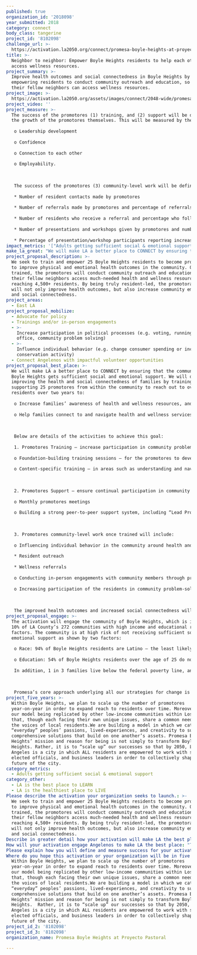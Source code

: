 ```yaml
---
published: true
organization_id: '2018098'
year_submitted: 2018
category: connect
body_class: tangerine
project_id: '8102098'
challenge_url: >-
  https://activation.la2050.org/connect/promesa-boyle-heights-at-proyecto-pastoral/
title: >-
  Neighbor to neighbor: Empower Boyle Heights residents to help each other
  access wellness resources.
project_summary: >-
  Improve health outcomes and social connectedness in Boyle Heights by
  empowering residents to conduct community outreach and education, so that
  their fellow neighbors can access wellness resources.
project_image: >-
  https://activation.la2050.org/assets/images/connect/2048-wide/promesa-boyle-heights-at-proyecto-pastoral.jpg
project_video: ''
project_measure: >-
  The success of the promotores (1) training, and (2) support will be defined by
  the growth of the promotores themselves. This will be measured by their:
   
   o Leadership development
   
   o Confidence
   
   o Connection to each other
   
   o Employability.
   
   
   
   The success of the promotores (3) community-level work will be defined by the increase in families’ awareness of health and wellness resources, and families’ increased connectedness to those resources. This will be measured by the following indicators:
   
   * Number of resident contacts made by promotores
   
   * Number of referrals made by promotores and percentage of referrals completed
   
   * Number of residents who receive a referral and percentage who follow through on the referral and connect to health services
   
   * Number of presentations and workshops given by promotores and number of residents attending 
   
   * Percentage of presentation/workshop participants reporting increased knowledge.
impact_metrics: '["Adults getting sufficient social & emotional support"]'
make_la_great: "We will make LA a better place to CONNECT by ensuring that the community of Boyle Heights gets sufficient social and emotional support. We will do this by improving the health and social connectedness of families by training and supporting 25 promotores from within the community to reach out to over 4,500 residents over two years to:\r\n \r\n o Increase families’ awareness of health and wellness resources, and\r\n \r\n o Help families connect to and navigate health and wellness services. \r\n \r\n \r\n \r\n Below are details of the activities to achieve this goal:\r\n \r\n 1. Promotores Training — increase participation in community problem-solving by training promotores in the community. Trainings will include:\r\n \r\n o Foundation-building training sessions — for the promotores to developing skills in areas such as listening, connecting with others, and public speaking. We will conduct four sessions up to three hours each. \r\n \r\n o Content-specific training — in areas such as understanding and navigating wellness resources, trauma needs/issues, community wellness needs, and impact and coping tools for community and individual stress. \r\n \r\n \r\n \r\n 2. Promotores Support — ensure continual participation in community problem-solving by offering ongoing support to promotores. Promesa Boyle Heights will offer in-person engagements to support and coordinate promotores as they begin their work in the community through:\r\n \r\n o Monthly promotores meetings \r\n \r\n o Building a strong peer-to-peer support system, including “Lead Promotores”. \r\n \r\n \r\n \r\n 3. Promotores community-level work once trained will include: \r\n \r\n o Influencing individual behavior in the community around health and social connectedness through:\r\n \r\n * Resident outreach\r\n \r\n * Wellness referrals \r\n \r\n o Conducting in-person engagements with community members through presentations and workshops \r\n \r\n o Increasing participation of the residents in community problem-solving by offering residents volunteer opportunities to get involved in community organizing efforts to advocate for policy e.g. connecting them to the Comite de Lideres and other organizing and system-level efforts.\r\n \r\n \r\n \r\n The improved health outcomes and increased social connectedness will ultimately contribute to enhanced educational and life outcomes for the families served."
project_proposal_description: >-
  We seek to train and empower 25 Boyle Heights residents to become promotores
  to improve physical and emotional health outcomes in the community. Once
  trained, the promotores will conduct community outreach and education to help
  their fellow neighbors access much-needed health and wellness resources,
  reaching 4,500+ residents. By being truly resident-led, the promotora model
  will not only improve health outcomes, but also increase community empowerment
  and social connectedness.
project_areas:
  - East LA
project_proposal_mobilize:
  - Advocate for policy
  - Trainings and/or in-person engagements
  - >-
    Increase participation in political processes (e.g. voting, running for
    office, community problem solving)
  - >-
    Influence individual behavior (e.g. change consumer spending or increase
    conservation activity)
  - Connect Angelenos with impactful volunteer opportunities
project_proposal_best_place: >-
  We will make LA a better place to CONNECT by ensuring that the community of
  Boyle Heights gets sufficient social and emotional support. We will do this by
  improving the health and social connectedness of families by training and
  supporting 25 promotores from within the community to reach out to over 4,500
  residents over two years to:
   
   o Increase families’ awareness of health and wellness resources, and
   
   o Help families connect to and navigate health and wellness services. 
   
   
   
   Below are details of the activities to achieve this goal:
   
   1. Promotores Training — increase participation in community problem-solving by training promotores in the community. Trainings will include:
   
   o Foundation-building training sessions — for the promotores to developing skills in areas such as listening, connecting with others, and public speaking. We will conduct four sessions up to three hours each. 
   
   o Content-specific training — in areas such as understanding and navigating wellness resources, trauma needs/issues, community wellness needs, and impact and coping tools for community and individual stress. 
   
   
   
   2. Promotores Support — ensure continual participation in community problem-solving by offering ongoing support to promotores. Promesa Boyle Heights will offer in-person engagements to support and coordinate promotores as they begin their work in the community through:
   
   o Monthly promotores meetings 
   
   o Building a strong peer-to-peer support system, including “Lead Promotores”. 
   
   
   
   3. Promotores community-level work once trained will include: 
   
   o Influencing individual behavior in the community around health and social connectedness through:
   
   * Resident outreach
   
   * Wellness referrals 
   
   o Conducting in-person engagements with community members through presentations and workshops 
   
   o Increasing participation of the residents in community problem-solving by offering residents volunteer opportunities to get involved in community organizing efforts to advocate for policy e.g. connecting them to the Comite de Lideres and other organizing and system-level efforts.
   
   
   
   The improved health outcomes and increased social connectedness will ultimately contribute to enhanced educational and life outcomes for the families served.
project_proposal_engage: >-
  The activation will engage the community of Boyle Heights, which is in the top
  10% of LA County’s 272 communities with high income and educational risk
  factors. The community is at high risk of not receiving sufficient social and
  emotional support as shown by two factors:
   
   o Race: 94% of Boyle Heights residents are Latino — the least likely race to receive sufficient social and emotional support, when compared with White, African-American or Asian. 
   
   o Education: 54% of Boyle Heights residents over the age of 25 do not have a high school diploma — the least likely to receive sufficient social and emotional support when compared to those with a high school, college or post-graduate degree. 
   
   In addition, 1 in 3 families live below the federal poverty line, and more than half of residents are foreign-born, and for the majority, Spanish is their primary language. 
   
   
   
   Promesa’s core approach underlying all our strategies for change is to foster local leadership and civic engagement so that residents become agents of change in their own lives and community. The promotora model will involve extensive training and support for 25 residents to become agents of change in their community. Once we have developed their leadership and capacity, the promotores will reach out to over 4,500 fellow residents to help them access health and wellness resources. The residents themselves will lead the transformation process to reach the LA2050 goal of 95% of adults receiving social and emotional support
project_five_years: >-
  Within Boyle Heights, we plan to scale up the number of promotores
  year-on-year in order to expand reach to residents over time. Moreover, we see
  our model being replicated by other low-income communities within Los Angeles
  that, though each facing their own unique issues, share a common need to raise
  the voices of local residents.We are building a model in which we catalyze
  “everyday” peoples’ passions, lived-experiences, and creativity to support
  comprehensive solutions that build on one another’s assets. Promesa Boyle
  Heights’ mission and reason for being is not simply to transform Boyle
  Heights. Rather, it is to “scale up” our successes so that by 2050, Los
  Angeles is a city in which ALL residents are empowered to work with schools,
  elected officials, and business leaders in order to collectively shape the
  future of the city.
category_metrics:
  - Adults getting sufficient social & emotional support
category_other:
  - LA is the best place to LEARN
  - LA is the healthiest place to LIVE
Please describe the activation your organization seeks to launch.: >-
  We seek to train and empower 25 Boyle Heights residents to become promotores
  to improve physical and emotional health outcomes in the community. Once
  trained, the promotores will conduct community outreach and education to help
  their fellow neighbors access much-needed health and wellness resources,
  reaching 4,500+ residents. By being truly resident-led, the promotora model
  will not only improve health outcomes, but also increase community empowerment
  and social connectedness.
Describe in greater detail how your activation will make LA the best place?: "We will make LA a better place to CONNECT by ensuring that the community of Boyle Heights gets sufficient social and emotional support. We will do this by improving the health and social connectedness of families by training and supporting 25 promotores from within the community to reach out to over 4,500 residents over two years to:\r\no\tIncrease families’ awareness of health and wellness resources, and\r\no\tHelp families connect to and navigate health and wellness services. \r\n\r\nBelow are details of the activities to achieve this goal:\r\n1. Promotores Training — increase participation in community problem-solving by training promotores in the community. Trainings will include:\r\no\tFoundation-building training sessions — for the promotores to developing skills in areas such as listening, connecting with others, and public speaking. We will conduct four sessions up to three hours each. \r\no\tContent-specific training — in areas such as understanding and navigating wellness resources, trauma needs/issues, community wellness needs, and impact and coping tools for community and individual stress. \r\n\r\n2. Promotores Support — ensure continual participation in community problem-solving by offering ongoing support to promotores. Promesa Boyle Heights will offer in-person engagements to support and coordinate promotores as they begin their work in the community through:\r\no\tMonthly promotores meetings \r\no\tBuilding a strong peer-to-peer support system, including “Lead Promotores”. \r\n\r\n3. Promotores community-level work once trained will include: \r\no\tInfluencing individual behavior in the community around health and social connectedness through:\r\n*\tResident outreach\r\n*\tWellness referrals \r\no\tConducting in-person engagements with community members through presentations and workshops \r\no\tIncreasing participation of the residents in community problem-solving by offering residents volunteer opportunities to get involved in community organizing efforts to advocate for policy e.g. connecting them to the Comite de Lideres and other organizing and system-level efforts.\r\n\r\nThe improved health outcomes and increased social connectedness will ultimately contribute to enhanced educational and life outcomes for the families served."
How will your activation engage Angelenos to make LA the best place: "The activation will engage the community of Boyle Heights, which is in the top 10% of LA County’s 272 communities with high income and educational risk factors. The community is at high risk of not receiving sufficient social and emotional support as shown by two factors:\r\no\tRace: 94% of Boyle Heights residents are Latino — the least likely race to receive sufficient social and emotional support, when compared with White, African-American or Asian. \r\no\tEducation: 54% of Boyle Heights residents over the age of 25 do not have a high school diploma — the least likely to receive sufficient social and emotional support when compared to those with a high school, college or post-graduate degree. \r\nIn addition, 1 in 3 families live below the federal poverty line, and more than half of residents are foreign-born, and for the majority, Spanish is their primary language. \r\n\r\nPromesa’s core approach underlying all our strategies for change is to foster local leadership and civic engagement so that residents become agents of change in their own lives and community. The promotora model will involve extensive training and support for 25 residents to become agents of change in their community. Once we have developed their leadership and capacity, the promotores will reach out to over 4,500 fellow residents to help them access health and wellness resources. The residents themselves will lead the transformation process to reach the LA2050 goal of 95% of adults receiving social and emotional support"
Please explain how you will define and measure success for your activation.: "The success of the promotores (1) training, and (2) support will be defined by the growth of the promotores themselves. This will be measured by their:\r\no\tLeadership development\r\no\tConfidence\r\no\tConnection to each other\r\no\tEmployability.\r\n\r\nThe success of the promotores (3) community-level work will be defined by the increase in families’ awareness of health and wellness resources, and families’ increased connectedness to those resources. This will be measured by the following indicators:\r\n*\tNumber of resident contacts made by promotores\r\n*\tNumber of referrals made by promotores and percentage of referrals completed\r\n*\tNumber of residents who receive a referral and percentage who follow through on the referral and connect to health services\r\n*\tNumber of presentations and workshops given by promotores and number of residents attending \r\n*\tPercentage of presentation/workshop participants reporting increased knowledge."
Where do you hope this activation or your organization will be in five years?: >-
  Within Boyle Heights, we plan to scale up the number of promotores
  year-on-year in order to expand reach to residents over time. Moreover, we see
  our model being replicated by other low-income communities within Los Angeles
  that, though each facing their own unique issues, share a common need to raise
  the voices of local residents.We are building a model in which we catalyze
  “everyday” peoples’ passions, lived-experiences, and creativity to support
  comprehensive solutions that build on one another’s assets. Promesa Boyle
  Heights’ mission and reason for being is not simply to transform Boyle
  Heights.  Rather, it is to “scale up” our successes so that by 2050, Los
  Angeles is a city in which ALL residents are empowered to work with schools,
  elected officials, and business leaders in order to collectively shape the
  future of the city.
project_id_2: '8102098'
project_id_3: '8102098'
organization_name: Promesa Boyle Heights at Proyecto Pastoral

---
```

